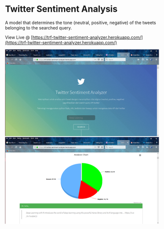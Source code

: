 # Twitter Sentiment Analysis

A model that determines the tone (neutral, positive, negative) of the tweets belonging to the searched query.

View Live @ [https://trf-twitter-sentiment-analyzer.herokuapp.com/](https://trf-twitter-sentiment-analyzer.herokuapp.com/)

![alt text](https://github.com/suwungtandon/Twitter-Sentiment-Analysis/blob/master/imgaes/Screenshot%20(33).png)
![alt text](https://github.com/suwungtandon/Twitter-Sentiment-Analysis/blob/master/imgaes/Screenshot%20(34).png)
